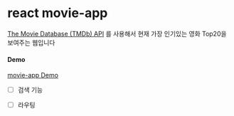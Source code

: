 # react movie-app

[The Movie Database (TMDb) API](https://www.themoviedb.org/documentation/api) 를 사용해서 현재 가장 인기있는 영화 Top20을 보여주는 웹입니다


#### Demo
[movie-app Demo](https://minnji88.github.io/movie_app/#/)


- [ ] 검색 기능
- [ ] 라우팅






